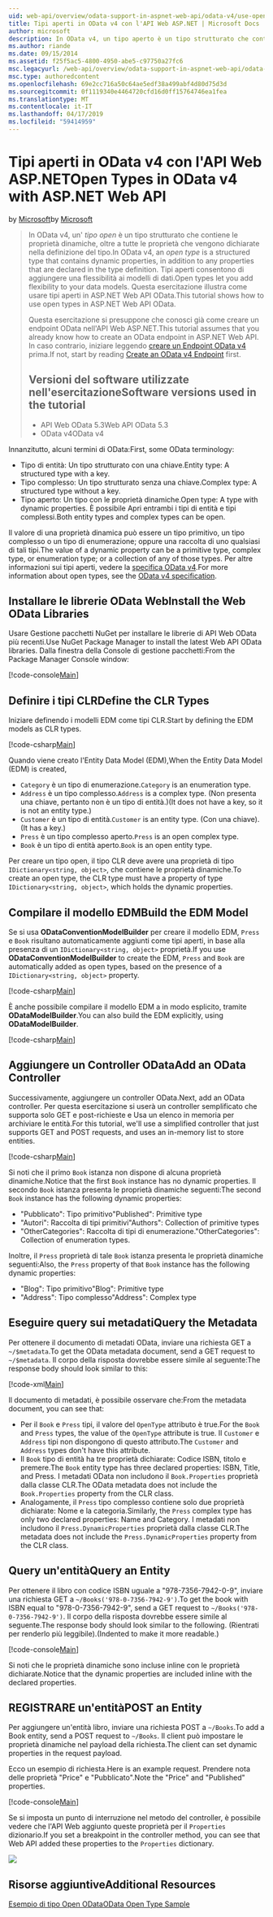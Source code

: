 ```yaml
---
uid: web-api/overview/odata-support-in-aspnet-web-api/odata-v4/use-open-types-in-odata-v4
title: Tipi aperti in OData v4 con l'API Web ASP.NET | Microsoft Docs
author: microsoft
description: In OData v4, un tipo aperto è un tipo strutturato che contiene le proprietà dinamiche, oltre a tutte le proprietà che vengono dichiarate nella definizione del tipo. Apri...
ms.author: riande
ms.date: 09/15/2014
ms.assetid: f25f5ac5-4800-4950-abe5-c97750a27fc6
msc.legacyurl: /web-api/overview/odata-support-in-aspnet-web-api/odata-v4/use-open-types-in-odata-v4
msc.type: authoredcontent
ms.openlocfilehash: 69e2cc716a50c64ae5edf38a499abf4d80d75d3d
ms.sourcegitcommit: 0f1119340e4464720cfd16d0ff15764746ea1fea
ms.translationtype: MT
ms.contentlocale: it-IT
ms.lasthandoff: 04/17/2019
ms.locfileid: "59414959"
---
```

# <a name="open-types-in-odata-v4-with-aspnet-web-api"></a><span data-ttu-id="98560-104">Tipi aperti in OData v4 con l'API Web ASP.NET</span><span class="sxs-lookup"><span data-stu-id="98560-104">Open Types in OData v4 with ASP.NET Web API</span></span>

<span data-ttu-id="98560-105">by [Microsoft](https://github.com/microsoft)</span><span class="sxs-lookup"><span data-stu-id="98560-105">by [Microsoft](https://github.com/microsoft)</span></span>

> <span data-ttu-id="98560-106">In OData v4, un' *tipo open* è un tipo strutturato che contiene le proprietà dinamiche, oltre a tutte le proprietà che vengono dichiarate nella definizione del tipo.</span><span class="sxs-lookup"><span data-stu-id="98560-106">In OData v4, an *open type* is a structured type that contains dynamic properties, in addition to any properties that are declared in the type definition.</span></span> <span data-ttu-id="98560-107">Tipi aperti consentono di aggiungere una flessibilità ai modelli di dati.</span><span class="sxs-lookup"><span data-stu-id="98560-107">Open types let you add flexibility to your data models.</span></span> <span data-ttu-id="98560-108">Questa esercitazione illustra come usare tipi aperti in ASP.NET Web API OData.</span><span class="sxs-lookup"><span data-stu-id="98560-108">This tutorial shows how to use open types in ASP.NET Web API OData.</span></span>
> 
> <span data-ttu-id="98560-109">Questa esercitazione si presuppone che conosci già come creare un endpoint OData nell'API Web ASP.NET.</span><span class="sxs-lookup"><span data-stu-id="98560-109">This tutorial assumes that you already know how to create an OData endpoint in ASP.NET Web API.</span></span> <span data-ttu-id="98560-110">In caso contrario, iniziare leggendo [creare un Endpoint OData v4](create-an-odata-v4-endpoint.md) prima.</span><span class="sxs-lookup"><span data-stu-id="98560-110">If not, start by reading [Create an OData v4 Endpoint](create-an-odata-v4-endpoint.md) first.</span></span>
> 
> ## <a name="software-versions-used-in-the-tutorial"></a><span data-ttu-id="98560-111">Versioni del software utilizzate nell'esercitazione</span><span class="sxs-lookup"><span data-stu-id="98560-111">Software versions used in the tutorial</span></span>
> 
> 
> - <span data-ttu-id="98560-112">API Web OData 5.3</span><span class="sxs-lookup"><span data-stu-id="98560-112">Web API OData 5.3</span></span>
> - <span data-ttu-id="98560-113">OData v4</span><span class="sxs-lookup"><span data-stu-id="98560-113">OData v4</span></span>


<span data-ttu-id="98560-114">Innanzitutto, alcuni termini di OData:</span><span class="sxs-lookup"><span data-stu-id="98560-114">First, some OData terminology:</span></span>

- <span data-ttu-id="98560-115">Tipo di entità: Un tipo strutturato con una chiave.</span><span class="sxs-lookup"><span data-stu-id="98560-115">Entity type: A structured type with a key.</span></span>
- <span data-ttu-id="98560-116">Tipo complesso: Un tipo strutturato senza una chiave.</span><span class="sxs-lookup"><span data-stu-id="98560-116">Complex type: A structured type without a key.</span></span>
- <span data-ttu-id="98560-117">Tipo aperto: Un tipo con le proprietà dinamiche.</span><span class="sxs-lookup"><span data-stu-id="98560-117">Open type: A type with dynamic properties.</span></span> <span data-ttu-id="98560-118">È possibile Apri entrambi i tipi di entità e tipi complessi.</span><span class="sxs-lookup"><span data-stu-id="98560-118">Both entity types and complex types can be open.</span></span>

<span data-ttu-id="98560-119">Il valore di una proprietà dinamica può essere un tipo primitivo, un tipo complesso o un tipo di enumerazione; oppure una raccolta di uno qualsiasi di tali tipi.</span><span class="sxs-lookup"><span data-stu-id="98560-119">The value of a dynamic property can be a primitive type, complex type, or enumeration type; or a collection of any of those types.</span></span> <span data-ttu-id="98560-120">Per altre informazioni sui tipi aperti, vedere la [specifica OData v4](http://www.odata.org/documentation/odata-version-4-0/).</span><span class="sxs-lookup"><span data-stu-id="98560-120">For more information about open types, see the [OData v4 specification](http://www.odata.org/documentation/odata-version-4-0/).</span></span>

## <a name="install-the-web-odata-libraries"></a><span data-ttu-id="98560-121">Installare le librerie OData Web</span><span class="sxs-lookup"><span data-stu-id="98560-121">Install the Web OData Libraries</span></span>

<span data-ttu-id="98560-122">Usare Gestione pacchetti NuGet per installare le librerie di API Web OData più recenti.</span><span class="sxs-lookup"><span data-stu-id="98560-122">Use NuGet Package Manager to install the latest Web API OData libraries.</span></span> <span data-ttu-id="98560-123">Dalla finestra della Console di gestione pacchetti:</span><span class="sxs-lookup"><span data-stu-id="98560-123">From the Package Manager Console window:</span></span>

[!code-console[Main](use-open-types-in-odata-v4/samples/sample1.cmd)]

## <a name="define-the-clr-types"></a><span data-ttu-id="98560-124">Definire i tipi CLR</span><span class="sxs-lookup"><span data-stu-id="98560-124">Define the CLR Types</span></span>

<span data-ttu-id="98560-125">Iniziare definendo i modelli EDM come tipi CLR.</span><span class="sxs-lookup"><span data-stu-id="98560-125">Start by defining the EDM models as CLR types.</span></span>

[!code-csharp[Main](use-open-types-in-odata-v4/samples/sample2.cs)]

<span data-ttu-id="98560-126">Quando viene creato l'Entity Data Model (EDM),</span><span class="sxs-lookup"><span data-stu-id="98560-126">When the Entity Data Model (EDM) is created,</span></span>

- <span data-ttu-id="98560-127">`Category` è un tipo di enumerazione.</span><span class="sxs-lookup"><span data-stu-id="98560-127">`Category` is an enumeration type.</span></span>
- <span data-ttu-id="98560-128">`Address` è un tipo complesso.</span><span class="sxs-lookup"><span data-stu-id="98560-128">`Address` is a complex type.</span></span> <span data-ttu-id="98560-129">(Non presenta una chiave, pertanto non è un tipo di entità.)</span><span class="sxs-lookup"><span data-stu-id="98560-129">(It does not have a key, so it is not an entity type.)</span></span>
- <span data-ttu-id="98560-130">`Customer` è un tipo di entità.</span><span class="sxs-lookup"><span data-stu-id="98560-130">`Customer` is an entity type.</span></span> <span data-ttu-id="98560-131">(Con una chiave).</span><span class="sxs-lookup"><span data-stu-id="98560-131">(It has a key.)</span></span>
- <span data-ttu-id="98560-132">`Press` è un tipo complesso aperto.</span><span class="sxs-lookup"><span data-stu-id="98560-132">`Press` is an open complex type.</span></span>
- <span data-ttu-id="98560-133">`Book` è un tipo di entità aperto.</span><span class="sxs-lookup"><span data-stu-id="98560-133">`Book` is an open entity type.</span></span>

<span data-ttu-id="98560-134">Per creare un tipo open, il tipo CLR deve avere una proprietà di tipo `IDictionary<string, object>`, che contiene le proprietà dinamiche.</span><span class="sxs-lookup"><span data-stu-id="98560-134">To create an open type, the CLR type must have a property of type `IDictionary<string, object>`, which holds the dynamic properties.</span></span>

## <a name="build-the-edm-model"></a><span data-ttu-id="98560-135">Compilare il modello EDM</span><span class="sxs-lookup"><span data-stu-id="98560-135">Build the EDM Model</span></span>

<span data-ttu-id="98560-136">Se si usa **ODataConventionModelBuilder** per creare il modello EDM, `Press` e `Book` risultano automaticamente aggiunti come tipi aperti, in base alla presenza di un `IDictionary<string, object>` proprietà.</span><span class="sxs-lookup"><span data-stu-id="98560-136">If you use **ODataConventionModelBuilder** to create the EDM, `Press` and `Book` are automatically added as open types, based on the presence of a `IDictionary<string, object>` property.</span></span>

[!code-csharp[Main](use-open-types-in-odata-v4/samples/sample3.cs)]

<span data-ttu-id="98560-137">È anche possibile compilare il modello EDM a in modo esplicito, tramite **ODataModelBuilder**.</span><span class="sxs-lookup"><span data-stu-id="98560-137">You can also build the EDM explicitly, using **ODataModelBuilder**.</span></span>

[!code-csharp[Main](use-open-types-in-odata-v4/samples/sample4.cs)]

## <a name="add-an-odata-controller"></a><span data-ttu-id="98560-138">Aggiungere un Controller OData</span><span class="sxs-lookup"><span data-stu-id="98560-138">Add an OData Controller</span></span>

<span data-ttu-id="98560-139">Successivamente, aggiungere un controller OData.</span><span class="sxs-lookup"><span data-stu-id="98560-139">Next, add an OData controller.</span></span> <span data-ttu-id="98560-140">Per questa esercitazione si userà un controller semplificato che supporta solo GET e post-richieste e Usa un elenco in memoria per archiviare le entità.</span><span class="sxs-lookup"><span data-stu-id="98560-140">For this tutorial, we'll use a simplified controller that just supports GET and POST requests, and uses an in-memory list to store entities.</span></span>

[!code-csharp[Main](use-open-types-in-odata-v4/samples/sample5.cs)]

<span data-ttu-id="98560-141">Si noti che il primo `Book` istanza non dispone di alcuna proprietà dinamiche.</span><span class="sxs-lookup"><span data-stu-id="98560-141">Notice that the first `Book` instance has no dynamic properties.</span></span> <span data-ttu-id="98560-142">Il secondo `Book` istanza presenta le proprietà dinamiche seguenti:</span><span class="sxs-lookup"><span data-stu-id="98560-142">The second `Book` instance has the following dynamic properties:</span></span>

- <span data-ttu-id="98560-143">"Pubblicato": Tipo primitivo</span><span class="sxs-lookup"><span data-stu-id="98560-143">"Published": Primitive type</span></span>
- <span data-ttu-id="98560-144">"Autori": Raccolta di tipi primitivi</span><span class="sxs-lookup"><span data-stu-id="98560-144">"Authors": Collection of primitive types</span></span>
- <span data-ttu-id="98560-145">"OtherCategories": Raccolta di tipi di enumerazione.</span><span class="sxs-lookup"><span data-stu-id="98560-145">"OtherCategories": Collection of enumeration types.</span></span>

<span data-ttu-id="98560-146">Inoltre, il `Press` proprietà di tale `Book` istanza presenta le proprietà dinamiche seguenti:</span><span class="sxs-lookup"><span data-stu-id="98560-146">Also, the `Press` property of that `Book` instance has the following dynamic properties:</span></span>

- <span data-ttu-id="98560-147">"Blog": Tipo primitivo</span><span class="sxs-lookup"><span data-stu-id="98560-147">"Blog": Primitive type</span></span>
- <span data-ttu-id="98560-148">"Address": Tipo complesso</span><span class="sxs-lookup"><span data-stu-id="98560-148">"Address": Complex type</span></span>

## <a name="query-the-metadata"></a><span data-ttu-id="98560-149">Eseguire query sui metadati</span><span class="sxs-lookup"><span data-stu-id="98560-149">Query the Metadata</span></span>

<span data-ttu-id="98560-150">Per ottenere il documento di metadati OData, inviare una richiesta GET a `~/$metadata`.</span><span class="sxs-lookup"><span data-stu-id="98560-150">To get the OData metadata document, send a GET request to `~/$metadata`.</span></span> <span data-ttu-id="98560-151">Il corpo della risposta dovrebbe essere simile al seguente:</span><span class="sxs-lookup"><span data-stu-id="98560-151">The response body should look similar to this:</span></span>

[!code-xml[Main](use-open-types-in-odata-v4/samples/sample6.xml?highlight=5,21)]

<span data-ttu-id="98560-152">Il documento di metadati, è possibile osservare che:</span><span class="sxs-lookup"><span data-stu-id="98560-152">From the metadata document, you can see that:</span></span>

- <span data-ttu-id="98560-153">Per il `Book` e `Press` tipi, il valore del `OpenType` attributo è true.</span><span class="sxs-lookup"><span data-stu-id="98560-153">For the `Book` and `Press` types, the value of the `OpenType` attribute is true.</span></span> <span data-ttu-id="98560-154">Il `Customer` e `Address` tipi non dispongono di questo attributo.</span><span class="sxs-lookup"><span data-stu-id="98560-154">The `Customer` and `Address` types don't have this attribute.</span></span>
- <span data-ttu-id="98560-155">Il `Book` tipo di entità ha tre proprietà dichiarate: Codice ISBN, titolo e premere.</span><span class="sxs-lookup"><span data-stu-id="98560-155">The `Book` entity type has three declared properties: ISBN, Title, and Press.</span></span> <span data-ttu-id="98560-156">I metadati OData non includono il `Book.Properties` proprietà dalla classe CLR.</span><span class="sxs-lookup"><span data-stu-id="98560-156">The OData metadata does not include the `Book.Properties` property from the CLR class.</span></span>
- <span data-ttu-id="98560-157">Analogamente, il `Press` tipo complesso contiene solo due proprietà dichiarate: Nome e la categoria.</span><span class="sxs-lookup"><span data-stu-id="98560-157">Similarly, the `Press` complex type has only two declared properties: Name and Category.</span></span> <span data-ttu-id="98560-158">I metadati non includono il `Press.DynamicProperties` proprietà dalla classe CLR.</span><span class="sxs-lookup"><span data-stu-id="98560-158">The metadata does not include the `Press.DynamicProperties` property from the CLR class.</span></span>

## <a name="query-an-entity"></a><span data-ttu-id="98560-159">Query un'entità</span><span class="sxs-lookup"><span data-stu-id="98560-159">Query an Entity</span></span>

<span data-ttu-id="98560-160">Per ottenere il libro con codice ISBN uguale a "978-7356-7942-0-9", inviare una richiesta GET a `~/Books('978-0-7356-7942-9')`.</span><span class="sxs-lookup"><span data-stu-id="98560-160">To get the book with ISBN equal to "978-0-7356-7942-9", send a GET request to `~/Books('978-0-7356-7942-9')`.</span></span> <span data-ttu-id="98560-161">Il corpo della risposta dovrebbe essere simile al seguente.</span><span class="sxs-lookup"><span data-stu-id="98560-161">The response body should look similar to the following.</span></span> <span data-ttu-id="98560-162">(Rientrati per renderlo più leggibile).</span><span class="sxs-lookup"><span data-stu-id="98560-162">(Indented to make it more readable.)</span></span>

[!code-console[Main](use-open-types-in-odata-v4/samples/sample7.cmd?highlight=8-13,15-23)]

<span data-ttu-id="98560-163">Si noti che le proprietà dinamiche sono incluse inline con le proprietà dichiarate.</span><span class="sxs-lookup"><span data-stu-id="98560-163">Notice that the dynamic properties are included inline with the declared properties.</span></span>

## <a name="post-an-entity"></a><span data-ttu-id="98560-164">REGISTRARE un'entità</span><span class="sxs-lookup"><span data-stu-id="98560-164">POST an Entity</span></span>

<span data-ttu-id="98560-165">Per aggiungere un'entità libro, inviare una richiesta POST a `~/Books`.</span><span class="sxs-lookup"><span data-stu-id="98560-165">To add a Book entity, send a POST request to `~/Books`.</span></span> <span data-ttu-id="98560-166">Il client può impostare le proprietà dinamiche nel payload della richiesta.</span><span class="sxs-lookup"><span data-stu-id="98560-166">The client can set dynamic properties in the request payload.</span></span>

<span data-ttu-id="98560-167">Ecco un esempio di richiesta.</span><span class="sxs-lookup"><span data-stu-id="98560-167">Here is an example request.</span></span> <span data-ttu-id="98560-168">Prendere nota delle proprietà "Price" e "Pubblicato".</span><span class="sxs-lookup"><span data-stu-id="98560-168">Note the "Price" and "Published" properties.</span></span>

[!code-console[Main](use-open-types-in-odata-v4/samples/sample8.cmd?highlight=10)]

<span data-ttu-id="98560-169">Se si imposta un punto di interruzione nel metodo del controller, è possibile vedere che l'API Web aggiunto queste proprietà per il `Properties` dizionario.</span><span class="sxs-lookup"><span data-stu-id="98560-169">If you set a breakpoint in the controller method, you can see that Web API added these properties to the `Properties` dictionary.</span></span>

![](use-open-types-in-odata-v4/_static/image1.png)

## <a name="additional-resources"></a><span data-ttu-id="98560-170">Risorse aggiuntive</span><span class="sxs-lookup"><span data-stu-id="98560-170">Additional Resources</span></span>

[<span data-ttu-id="98560-171">Esempio di tipo Open OData</span><span class="sxs-lookup"><span data-stu-id="98560-171">OData Open Type Sample</span></span>](http://aspnet.codeplex.com/sourcecontrol/latest#Samples/WebApi/OData/v4/ODataOpenTypeSample/ReadMe.txt)
